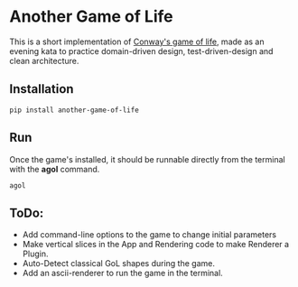 # Another Game of Life

This is a short implementation of [Conway's game of life](https://en.wikipedia.org/wiki/Conway%27s_Game_of_Life), made 
as an evening kata to practice domain-driven design, test-driven-design and clean architecture.


## Installation
```
pip install another-game-of-life
``` 


## Run

Once the game's installed, it should be runnable directly from the terminal with the **agol** command.

```
agol
```


## ToDo:

  - Add command-line options to the game to change initial parameters
  - Make vertical slices in the App and Rendering code to make Renderer a Plugin.
  - Auto-Detect classical GoL shapes during the game.
  - Add an ascii-renderer to run the game in the terminal.
  
  
